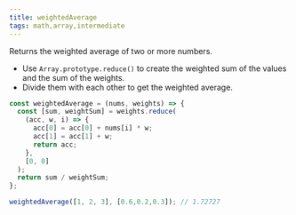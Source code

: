 ```yaml
---
title: weightedAverage
tags: math,array,intermediate
---
```


Returns the weighted average of two or more numbers.

- Use `Array.prototype.reduce()` to create the weighted sum of the values and the sum of the weights.
- Divide them with each other to get the weighted average.

```js
const weightedAverage = (nums, weights) => {
  const [sum, weightSum] = weights.reduce(
    (acc, w, i) => {
      acc[0] = acc[0] + nums[i] * w;
      acc[1] = acc[1] + w;
      return acc;
    },
    [0, 0]
  );
  return sum / weightSum;
};
```

```js
weightedAverage([1, 2, 3], [0.6,0.2,0.3]); // 1.72727
```
